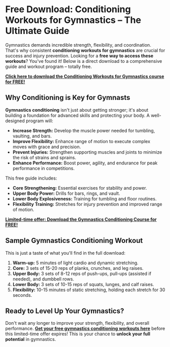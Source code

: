 # Free Download: Conditioning Workouts for Gymnastics – The Ultimate Guide

Gymnastics demands incredible strength, flexibility, and coordination. That's why consistent **conditioning workouts for gymnastics** are crucial for success and injury prevention. Looking for a **free way to access these workouts**? You've found it! Below is a direct download to a comprehensive guide and workout program – totally free.

[**Click here to download the Conditioning Workouts for Gymnastics course for FREE!**](https://udemywork.com/conditioning-workouts-for-gymnastics)

## Why Conditioning is Key for Gymnasts

**Gymnastics conditioning** isn't just about getting stronger; it's about building a foundation for advanced skills and protecting your body. A well-designed program will:

*   **Increase Strength:** Develop the muscle power needed for tumbling, vaulting, and bars.
*   **Improve Flexibility:** Enhance range of motion to execute complex moves with grace and precision.
*   **Prevent Injuries:** Strengthen supporting muscles and joints to minimize the risk of strains and sprains.
*   **Enhance Performance:** Boost power, agility, and endurance for peak performance in competitions.

This free guide includes:

*   **Core Strengthening:** Essential exercises for stability and power.
*   **Upper Body Power:** Drills for bars, rings, and vault.
*   **Lower Body Explosiveness:** Training for tumbling and floor routines.
*   **Flexibility Training:** Stretches for injury prevention and improved range of motion.

[**Limited-time offer: Download the Gymnastics Conditioning Course for FREE!**](https://udemywork.com/conditioning-workouts-for-gymnastics)

## Sample Gymnastics Conditioning Workout

This is just a taste of what you'll find in the full download:

1.  **Warm-up:** 5 minutes of light cardio and dynamic stretching.
2.  **Core:** 3 sets of 15-20 reps of planks, crunches, and leg raises.
3.  **Upper Body:** 3 sets of 8-12 reps of push-ups, pull-ups (assisted if needed), and dumbbell rows.
4.  **Lower Body:** 3 sets of 10-15 reps of squats, lunges, and calf raises.
5.  **Flexibility:** 10-15 minutes of static stretching, holding each stretch for 30 seconds.

## Ready to Level Up Your Gymnastics?

Don't wait any longer to improve your strength, flexibility, and overall performance. **[Get your free gymnastics conditioning workouts here](https://udemywork.com/conditioning-workouts-for-gymnastics)** before this limited-time offer expires! This is your chance to **unlock your full potential** in gymnastics.
